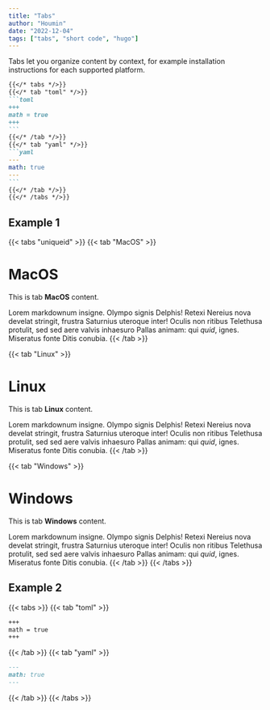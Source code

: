 ```yaml
---
title: "Tabs"
author: "Houmin"
date: "2022-12-04"
tags: ["tabs", "short code", "hugo"]
---
```


Tabs let you organize content by context, for example installation instructions for each supported platform.

<!--more-->

````markdown
{{</* tabs */>}}
{{</* tab "toml" */>}}
```toml
+++
math = true
+++
```
{{</* /tab */>}}
{{</* tab "yaml" */>}}
```yaml
---
math: true
---
```
{{</* /tab */>}}
{{</* /tabs */>}}
````

## Example 1

{{< tabs "uniqueid" >}}
{{< tab "MacOS" >}}
# MacOS

This is tab **MacOS** content.

Lorem markdownum insigne. Olympo signis Delphis! Retexi Nereius nova develat
stringit, frustra Saturnius uteroque inter! Oculis non ritibus Telethusa
protulit, sed sed aere valvis inhaesuro Pallas animam: qui _quid_, ignes.
Miseratus fonte Ditis conubia.
{{< /tab >}}

{{< tab "Linux" >}}

# Linux

This is tab **Linux** content.

Lorem markdownum insigne. Olympo signis Delphis! Retexi Nereius nova develat
stringit, frustra Saturnius uteroque inter! Oculis non ritibus Telethusa
protulit, sed sed aere valvis inhaesuro Pallas animam: qui _quid_, ignes.
Miseratus fonte Ditis conubia.
{{< /tab >}}

{{< tab "Windows" >}}

# Windows

This is tab **Windows** content.

Lorem markdownum insigne. Olympo signis Delphis! Retexi Nereius nova develat
stringit, frustra Saturnius uteroque inter! Oculis non ritibus Telethusa
protulit, sed sed aere valvis inhaesuro Pallas animam: qui _quid_, ignes.
Miseratus fonte Ditis conubia.
{{< /tab >}}
{{< /tabs >}}

## Example 2

{{< tabs >}}
{{< tab "toml" >}}
```md
+++
math = true
+++
```
{{< /tab >}}
{{< tab "yaml" >}}
```md
---
math: true
---
```
{{< /tab >}}
{{< /tabs >}}
